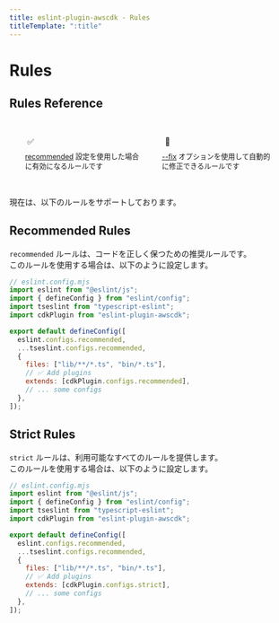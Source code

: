```yaml
---
title: eslint-plugin-awscdk - Rules
titleTemplate: ":title"
---
```


<script setup>
import RuleItem from '../../components/RuleItem.vue'
</script>

<style>
.rule-list {
  list-style: none;
  padding: 0;
  margin: 0;
}

.status-icon {
  width: 20px;
  height: 20px;
  display: flex;
  align-items: center;
  justify-content: center;
  margin-right: 8px;
}

.legend {
  margin-bottom: 16px;
  padding: 16px;
  background-color: var(--vp-c-bg-soft);
  border-radius: 8px;
  display: flex;
  gap: 16px;
}

.legend-item {
  display: flex;
  flex-direction: column;
  align-items: flex-start;
  gap: 8px;
  flex: 1;
  padding: 12px;
  background-color: var(--vp-c-bg);
  border-radius: 4px;
}

.legend-icon {
  display: flex;
  align-items: center;
  gap: 8px;
}

.legend-text {
  font-size: 0.9em;
  color: var(--vp-c-text-2);
  line-height: 1.4;
}
</style>

# Rules

## Rules Reference

<div class="legend">
  <div class="legend-item">
    <div class="legend-icon">
      <span class="status-icon recommended">✅</span>
    </div>
    <span class="legend-text"><a href="/rules/#recommended-rules">recommended</a> 設定を使用した場合に有効になるルールです</span>
  </div>
  <div class="legend-item">
    <div class="legend-icon">
      <span class="status-icon fixable">🔧</span>
    </div>
    <span class="legend-text">
      <a href="https://eslint.org/docs/latest/use/command-line-interface#--fix">--fix</a>
      オプションを使用して自動的に修正できるルールです
    </span>
  </div>
</div>

現在は、以下のルールをサポートしております。

<ul class="rule-list">
  <RuleItem
    name="construct-constructor-property"
    description="CDK Construct の constructor が 'scope, id' または 'scope, id, props' というプロパティ名を持つことを強制します"
    link="/ja/rules/construct-constructor-property"
    :isRecommended="true"
    :isFixable="false"
  />
  <RuleItem
    name="no-construct-in-interface"
    description="interface のプロパティに CDK Construct 型 (例: Bucket) を指定することを禁止します"
    link="/ja/rules/no-construct-in-interface"
    :isRecommended="true"
    :isFixable="false"
  />
  <RuleItem
    name="no-construct-in-public-property-of-construct"
    description="CDK Construct の public プロパティに Construct 型 (例: Bucket) を指定することを禁止します"
    link="/ja/rules/no-construct-in-public-property-of-construct"
    :isRecommended="true"
    :isFixable="false"
  />
  <RuleItem
    name="no-construct-stack-suffix"
    description="Construct ID および Stack ID に 'Construct' または 'Stack' 文字列を含めることを禁止します"
    link="/ja/rules/no-construct-stack-suffix"
    :isRecommended="true"
    :isFixable="false"
  />
  <RuleItem
    name="no-import-private"
    description="異なる階層レベルの private ディレクトリからのモジュールの import を禁止します"
    link="/ja/rules/no-import-private"
    :isRecommended="false"
    :isFixable="false"
  />
  <RuleItem
    name="no-mutable-property-of-props-interface"
    description="Props (interface) のプロパティに readonly を指定することを強制します"
    link="/ja/rules/no-mutable-property-of-props-interface"
    :isRecommended="true"
    :isFixable="true"
  />
  <RuleItem
    name="no-mutable-public-property-of-construct"
    description="Construct の public プロパティに readonly を指定することを強制します"
    link="/ja/rules/no-mutable-public-property-of-construct"
    :isRecommended="true"
    :isFixable="true"
  />
  <RuleItem
    name="no-parent-name-construct-id-match"
    description="Construct ID に 親クラスの名前を指定することを禁止します"
    link="/ja/rules/no-parent-name-construct-id-match"
    :isRecommended="true"
    :isFixable="false"
  />
  <RuleItem
    name="no-unused-props"
    description="Construct の Props (interface) に定義されたすべてのプロパティがコンストラクタ内で使用されることを強制します"
    link="/ja/rules/no-unused-props"
    :isRecommended="false"
    :isFixable="false"
  />
  <RuleItem
    name="no-variable-construct-id"
    description="Construct ID に変数を使用しないように強制します"
    link="/ja/rules/no-variable-construct-id"
    :isRecommended="true"
    :isFixable="false"
  />
  <RuleItem
    name="pascal-case-construct-id"
    description="Construct ID に PascalCase を強制します"
    link="/ja/rules/pascal-case-construct-id"
    :isRecommended="true"
    :isFixable="true"
  />
  <RuleItem
    name="props-name-convention"
    description="Props (interface) 名が ${ConstructName}Props の形式に従うことを強制します"
    link="/ja/rules/props-name-convention"
    :isRecommended="false"
    :isFixable="false"
  />
  <RuleItem
    name="require-jsdoc"
    description="Props(interface) のプロパティと Construct の public プロパティに JSDoc の記載を必須とします"
    link="/ja/rules/require-jsdoc"
    :isRecommended="false"
    :isFixable="false"
  />
  <RuleItem
    name="require-passing-this"
    description="Construct のコンストラクタに this を渡すように強制します"
    link="/ja/rules/require-passing-this"
    :isRecommended="true"
    :isFixable="true"
  />
  <RuleItem
    name="require-props-default-doc"
    description="Props (interface) のオプショナルなプロパティに '@default' JSDoc を書くことを強制します"
    link="/ja/rules/require-props-default-doc"
    :isRecommended="false"
    :isFixable="false"
  />
</ul>

## Recommended Rules

`recommended` ルールは、コードを正しく保つための推奨ルールです。  
このルールを使用する場合は、以下のように設定します。

```js
// eslint.config.mjs
import eslint from "@eslint/js";
import { defineConfig } from "eslint/config";
import tseslint from "typescript-eslint";
import cdkPlugin from "eslint-plugin-awscdk";

export default defineConfig([
  eslint.configs.recommended,
  ...tseslint.configs.recommended,
  {
    files: ["lib/**/*.ts", "bin/*.ts"],
    // ✅ Add plugins
    extends: [cdkPlugin.configs.recommended],
    // ... some configs
  },
]);
```

## Strict Rules

`strict` ルールは、利用可能なすべてのルールを提供します。  
このルールを使用する場合は、以下のように設定します。

```js
// eslint.config.mjs
import eslint from "@eslint/js";
import { defineConfig } from "eslint/config";
import tseslint from "typescript-eslint";
import cdkPlugin from "eslint-plugin-awscdk";

export default defineConfig([
  eslint.configs.recommended,
  ...tseslint.configs.recommended,
  {
    files: ["lib/**/*.ts", "bin/*.ts"],
    // ✅ Add plugins
    extends: [cdkPlugin.configs.strict],
    // ... some configs
  },
]);
```
